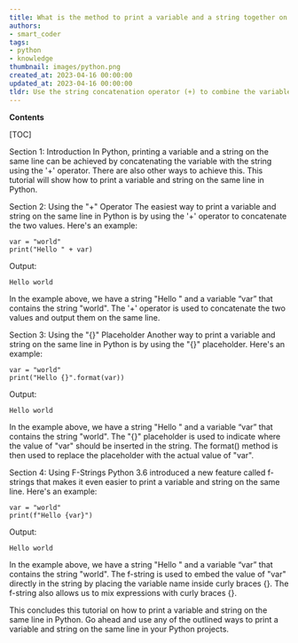 ```yaml
---
title: What is the method to print a variable and a string together on a single line using python?
authors:
- smart_coder
tags:
- python
- knowledge
thumbnail: images/python.png
created_at: 2023-04-16 00:00:00
updated_at: 2023-04-16 00:00:00
tldr: Use the string concatenation operator (+) to combine the variable and string, then use the print function to output them on the same line.
---
```


**Contents**

[TOC]

Section 1: Introduction 
In Python, printing a variable and a string on the same line can be achieved by concatenating the variable with the string using the '+' operator. There are also other ways to achieve this. This tutorial will show how to print a variable and string on the same line in Python.

Section 2: Using the "+" Operator 
The easiest way to print a variable and string on the same line in Python is by using the '+' operator to concatenate the two values. Here's an example:

```
var = "world"
print("Hello " + var)
```

Output:
```
Hello world
```

In the example above, we have a string "Hello " and a variable “var” that contains the string "world". The '+' operator is used to concatenate the two values and output them on the same line.

Section 3: Using the "{}" Placeholder 
Another way to print a variable and string on the same line in Python is by using the "{}" placeholder. Here's an example:

```
var = "world"
print("Hello {}".format(var))
```

Output:
```
Hello world
```

In the example above, we have a string "Hello " and a variable “var” that contains the string "world". The "{}" placeholder is used to indicate where the value of "var" should be inserted in the string. The format() method is then used to replace the placeholder with the actual value of "var".

Section 4: Using F-Strings 
Python 3.6 introduced a new feature called f-strings that makes it even easier to print a variable and string on the same line. Here's an example:

```
var = "world"
print(f"Hello {var}")
```

Output:
```
Hello world
```

In the example above, we have a string "Hello " and a variable “var” that contains the string "world". The f-string is used to embed the value of "var" directly in the string by placing the variable name inside curly braces {}. The f-string also allows us to mix expressions with curly braces {}.

This concludes this tutorial on how to print a variable and string on the same line in Python. Go ahead and use any of the outlined ways to print a variable and string on the same line in your Python projects.
